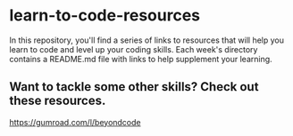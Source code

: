 # learn-to-code-resources

In this repository, you'll find a series of links to resources that will help you learn to code and level up your coding skills. Each week's directory contains a README.md file with links to help supplement your learning.



## Want to tackle some other skills? Check out these resources.

https://gumroad.com/l/beyondcode
